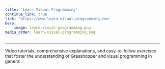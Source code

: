 ```yaml
---
title: 'Learn Visual Programming'
continue_link: true
link: 'https://www.learn-visual-programming.com'
hero:
    image: learn-visual-programming.png
media_order: learn-visual-programming.png
---
```


***
Video tutorials, comprehensive explanations, and easy-to-follow exercises that foster the understanding of Grasshopper and visual programming in general.